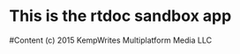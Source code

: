 This is the rtdoc sandbox app
=============================
#Content (c) 2015 KempWrites Multiplatform Media LLC
